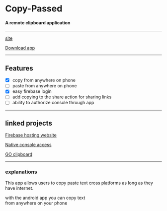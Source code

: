 # Copy-Passed
#### A remote clipboard application

---
[site](https://copy-passed.web.app)

[Download app](https://github.com/ocular-data/copy-passed-android/releases/latest)

---

## Features
- [x] copy from anywhere on phone
- [ ] paste from anywhere on phone
- [x] easy firebase login
- [ ] add copying to the share action for sharing links
- [ ] ability to authorize console through app

---

## linked projects
[Firebase hosting website](https://github.com/ocular-data/copy-passed-firebase)

[Native console access](https://github.com/ocular-data/copy-passed-terminalAccess)

[GO clipboard](https://github.com/ocular-data/copy-passed-go)


---

### explanations
This app allows users to copy paste text cross
platforms as long as they have internet.

with the android app you can copy text  
from anywhere on your phone
